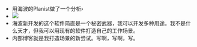 - 用海波的Planist做了一个分析›
- ![](./_image/2023-12-31/2023-12-31-02-08-45.png)
- 海波新开发的这个软件简直是一个秘密武器，我可以开发多种用途。我不是什么天才，但我可以用现有的软件打造自己的工作场景。
- 内部博客就是我打造场景的新尝试。写啊，写啊，写。
